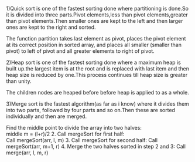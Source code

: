 1)Quick sort is one of the fastest sorting done where partitioning is done.So it is divided into three parts.Pivot elements,less than pivot elements,greater than pivot elements.Then smaller ones are kept to the left and then larger ones are kept to the right and sorted.

   The function partition takes last element as pivot, places the pivot element at its correct position in sorted  array, and places all      smaller (smaller than pivot) to left  of pivot and all greater elements to  right of pivot.

2)Heap sort is one of the fastest sorting done where a maximum heap is built up.the largest item is at the root and is replaced with last item and then heap size is reduced by one.This process continues till heap size is greater than unity.

   The children nodes are heaped before before heap is applied to as a whole.

3)Merge sort is the fastest algorithm(as far as i know) where it divides them into two parts, followed by four parts and so on.Then these are sorted individually and then are merged.

  Find the middle point to divide the array into two halves:  
             middle m = (l+r)/2
     2. Call mergeSort for first half:   
             Call mergeSort(arr, l, m)
     3. Call mergeSort for second half:
             Call mergeSort(arr, m+1, r)
     4. Merge the two halves sorted in step 2 and 3:
             Call merge(arr, l, m, r)

